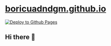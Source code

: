 # [boricuadndgm.github.io]

[![Deploy to Github Pages](https://github.com/boricuadndgm/boricuadndgm/actions/workflows/deploy.yml/badge.svg)](https://github.com/boricuadndgm/boricuadndgm/actions/workflows/deploy.yml)

## Hi there 👋

<!--
**boricuadndgm/boricuadndgm** is a ✨ _special_ ✨ repository because its `README.md` (this file) appears on your GitHub profile.

Here are some ideas to get you started:

- 🔭 I’m currently working on ...
- 🌱 I’m currently learning ...
- 👯 I’m looking to collaborate on ...
- 🤔 I’m looking for help with ...
- 💬 Ask me about ...
- 📫 How to reach me: ...
- 😄 Pronouns: ...
- ⚡ Fun fact: ...
-->

[boricuadndgm.github.io]: https://boricuadndgm.github.io/boricuadndgm/

